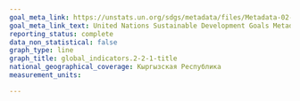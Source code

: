 ```yaml
---
goal_meta_link: https://unstats.un.org/sdgs/metadata/files/Metadata-02-02-01.pdf
goal_meta_link_text: United Nations Sustainable Development Goals Metadata (pdf 232kB)
reporting_status: complete
data_non_statistical: false
graph_type: line
graph_title: global_indicators.2-2-1-title
national_geographical_coverage: Кыргызская Республика
measurement_units: 

---
```

